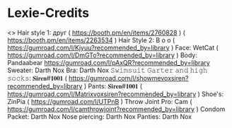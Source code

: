 # Lexie-Credits

<<Credits>>
Hair style 1: друг ( https://booth.pm/en/items/2760828 ) ( https://booth.pm/en/items/2263534 )
Hair Style 2: B o o ( https://gumroad.com/l/Kjyuu?recommended_by=library )
Face: WetCat ( https://gumroad.com/l/DmGTo?recommended_by=library )
Body: Pandaabear https://gumroad.com/l/pAxQR?recommended_by=library
Sweater: Darth Nox
Bra: Darth Nox
𝚂𝚠𝚒𝚖𝚜𝚞𝚒𝚝 𝙶𝚊𝚛𝚝𝚎𝚛 𝚊𝚗𝚍 𝚑𝚒𝚐𝚑 𝚜𝚘𝚌𝚔𝚜:  𝐒𝐢𝐫𝐞𝐧#𝟏𝟎𝟎𝟏 ( https://gumroad.com/l/showmevoxsiren?recommended_by=library )
Pants: 𝐒𝐢𝐫𝐞𝐧#𝟏𝟎𝟎𝟏 ( https://gumroad.com/l/Matrixvoxsiren?recommended_by=library )
Shoe's: ZinPia ( https://gumroad.com/l/UTPnB )
Throw Joint Pro: Cam ( https://gumroad.com/l/camthrowjoint?recommended_by=library )
Condom Packet: Darth Nox
Nose piercing: Darth Nox
Panties: Darth Nox
